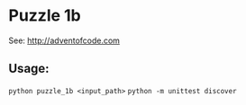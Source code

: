 # Puzzle 1b

See: http://adventofcode.com

## Usage:

`python puzzle_1b <input_path>`
`python -m unittest discover`
